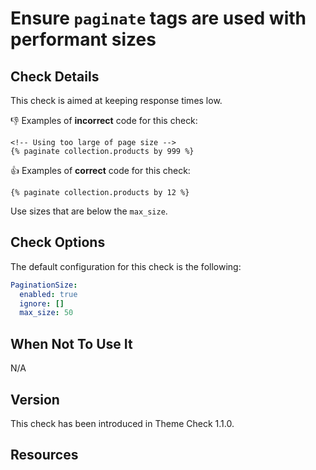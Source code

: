# Ensure `paginate` tags are used with performant sizes

## Check Details

This check is aimed at keeping response times low.

:-1: Examples of **incorrect** code for this check:

```liquid
<!-- Using too large of page size -->
{% paginate collection.products by 999 %}
```

:+1: Examples of **correct** code for this check:

```liquid
{% paginate collection.products by 12 %}
```

Use sizes that are below the `max_size`.

## Check Options

The default configuration for this check is the following:

```yaml
PaginationSize:
  enabled: true
  ignore: []
  max_size: 50
```

## When Not To Use It

N/A

## Version

This check has been introduced in Theme Check 1.1.0.

## Resources

[paginate]: https://shopify.dev/api/liquid/objects/paginate
